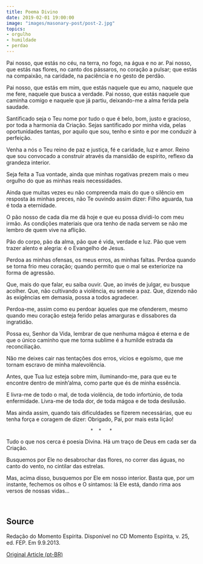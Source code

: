 ```yaml
---
title: Poema Divino
date: 2019-02-01 19:00:00
image: "images/masonary-post/post-2.jpg"
topics: 
- orgulho
- humildade
- perdao
---
```


Pai nosso, que estás no céu, na terra, no fogo, na água e no ar. Pai nosso,
que estás nas flores, no canto dos pássaros, no coração a pulsar; que estás na
compaixão, na caridade, na paciência e no gesto de perdão.

Pai nosso, que estás em mim, que estás naquele que eu amo, naquele que me fere,
naquele que busca a verdade. Pai nosso, que estás naquele que caminha comigo e
naquele que já partiu, deixando-me a alma ferida pela saudade.

Santificado seja o Teu nome por tudo o que é belo, bom, justo e gracioso, por
toda a harmonia da Criação. Sejas santificado por minha vida, pelas
oportunidades tantas, por aquilo que sou, tenho e sinto e por me conduzir à
perfeição.

Venha a nós o Teu reino de paz e justiça, fé e caridade, luz e amor. Reino que
sou convocado a construir através da mansidão de espírito, reflexo da grandeza
interior.

Seja feita a Tua vontade, ainda que minhas rogativas prezem mais o meu orgulho
do que as minhas reais necessidades.

Ainda que muitas vezes eu não compreenda mais do que o silêncio em resposta às
minhas preces, não Te ouvindo assim dizer: Filho aguarda, tua é toda a
eternidade.

O pão nosso de cada dia me dá hoje e que eu possa dividi-lo com meu irmão. As
condições materiais que ora tenho de nada servem se não me lembro de quem vive
na aflição.

Pão do corpo, pão da alma, pão que é vida, verdade e luz. Pão que vem trazer
alento e alegria: é o Evangelho de Jesus.

Perdoa as minhas ofensas, os meus erros, as minhas faltas. Perdoa quando se
torna frio meu coração; quando permito que o mal se exteriorize na forma de
agressão.

Que, mais do que falar, eu saiba ouvir. Que, ao invés de julgar, eu busque
acolher. Que, não cultivando a violência, eu semeie a paz. Que, dizendo não às
exigências em demasia, possa a todos agradecer.

Perdoa-me, assim como eu perdoar àqueles que me ofenderem, mesmo quando meu
coração esteja ferido pelas amarguras e dissabores da ingratidão.

Possa eu, Senhor da Vida, lembrar de que nenhuma mágoa é eterna e de que o
único caminho que me torna sublime é a humilde estrada da reconciliação.

Não me deixes cair nas tentações dos erros, vícios e egoísmo, que me tornam
escravo de minha malevolência.

Antes, que Tua luz esteja sobre mim, iluminando-me, para que eu te encontre
dentro de minh’alma, como parte que és de minha essência.

E livra-me de todo o mal, de toda violência, de todo infortúnio, de toda
enfermidade. Livra-me de toda dor, de toda mágoa e de toda desilusão.

Mas ainda assim, quando tais dificuldades se fizerem necessárias, que eu tenha
força e coragem de dizer: Obrigado, Pai, por mais esta lição!

                                   *  *   *

Tudo o que nos cerca é poesia Divina. Há um traço de Deus em cada ser da
Criação.

Busquemos por Ele no desabrochar das flores, no correr das águas, no canto do
vento, no cintilar das estrelas.

Mas, acima disso, busquemos por Ele em nosso interior. Basta que, por um
instante, fechemos os olhos e O sintamos: lá Ele está, dando rima aos versos de
nossas vidas...

 
## Source
Redação do Momento Espírita.
Disponível no CD Momento Espírita, v. 25, ed. FEP.
Em 9.9.2013.

 


[Original Article (pt-BR)](http://momento.com.br/pt/ler_texto.php?id=3839)
